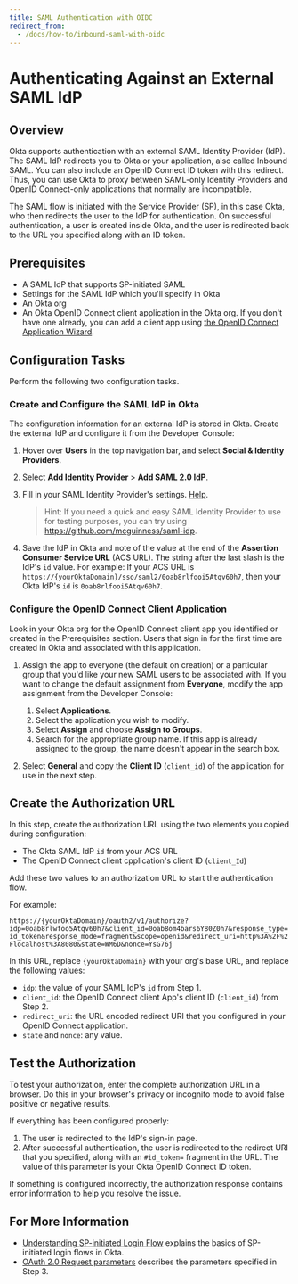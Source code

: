 ```yaml
---
title: SAML Authentication with OIDC
redirect_from:
  - /docs/how-to/inbound-saml-with-oidc
---
```


# Authenticating Against an External SAML IdP

## Overview

Okta supports authentication with an external SAML Identity Provider (IdP). The SAML IdP redirects you to Okta or your application, also called Inbound SAML. You can also include an OpenID Connect ID token with this redirect. Thus, you can use Okta to proxy between SAML-only Identity Providers and OpenID Connect-only applications that normally are incompatible.

The SAML flow is initiated with the Service Provider (SP), in this case Okta, who then redirects the user to the IdP for authentication. On successful authentication, a user is created inside Okta, and the user is redirected back to the URL you specified along with an ID token.

## Prerequisites

* A SAML IdP that supports SP-initiated SAML
* Settings for the SAML IdP which you'll specify in Okta
* An Okta org
* An Okta OpenID Connect client application in the Okta org. If you don't have one already, you can add a client app using [the OpenID Connect Application Wizard](https://help.okta.com/en/prev/Content/Topics/Apps/Apps_App_Integration_Wizard.htm).

## Configuration Tasks

Perform the following two configuration tasks.

### Create and Configure the SAML IdP in Okta

The configuration information for an external IdP is stored in Okta. Create the external IdP and configure it from the Developer Console:

1. Hover over **Users** in the top navigation bar, and select **Social & Identity Providers**.
2. Select **Add Identity Provider** > **Add SAML 2.0 IdP**.
3. Fill in your SAML Identity Provider's settings. [Help](https://support.okta.com/help/Documentation/Knowledge_Article/40561903-Configuring-Inbound-SAML#Part1).

    > Hint: If you need a quick and easy SAML Identity Provider to use for testing purposes, you can try using <https://github.com/mcguinness/saml-idp>.
4. Save the IdP in Okta and note of the value at the end of the **Assertion Consumer Service URL** (ACS URL). The string after the last slash is the IdP's `id` value. For example: If your ACS URL is `https://{yourOktaDomain}/sso/saml2/0oab8rlfooi5Atqv60h7`, then your Okta IdP's `id` is `0oab8rlfooi5Atqv60h7`.

### Configure the OpenID Connect Client Application

Look in your Okta org for the OpenID Connect client app you identified or created in the Prerequisites section. Users that sign in for the first time are created in Okta and associated with this application.

1. Assign the app to everyone (the default on creation) or a particular group that you'd like your new SAML users to be associated with. If you want to change the default assignment from **Everyone**, modify the app assignment from the Developer Console:

    1. Select **Applications**.
    2. Select the application you wish to modify.
    3. Select **Assign** and choose  **Assign to Groups**.
    4. Search for the appropriate group name. If this app is already assigned to the group, the name doesn't appear in the search box.

2. Select **General** and copy the **Client ID** (`client_id`) of the application for use in the next step.

## Create the Authorization URL

In this step, create the authorization URL using the two elements you copied during configuration:

* The Okta SAML IdP `id` from your ACS URL
* The OpenID Connect client cpplication's client ID (`client_Id`)

Add these two values to an authorization URL to start the authentication flow.

For example:

`https://{yourOktaDomain}/oauth2/v1/authorize?idp=0oab8rlwfoo5Atqv60h7&client_id=0oab8om4bars6Y80Z0h7&response_type=id_token&response_mode=fragment&scope=openid&redirect_uri=http%3A%2F%2Flocalhost%3A8080&state=WM6D&nonce=YsG76j`

In this URL, replace `{yourOktaDomain}` with your org's base URL, and replace the following values:

* `idp`: the value of your SAML IdP's `id` from Step 1.
* `client_id`: the OpenID Connect client App's client ID (`client_id`) from Step 2.
* `redirect_uri`: the URL encoded redirect URI that you configured in your OpenID Connect application.
* `state` and `nonce`:  any value.

## Test the Authorization

To test your authorization, enter the complete authorization URL in a browser.
Do this in your browser's privacy or incognito mode to avoid false positive or negative results.

If everything has been configured properly:

1. The user is redirected to the IdP's sign-in page.
2. After successful authentication, the user is redirected to the redirect URI that you specified, along with an `#id_token=` fragment in the URL. The value of this parameter is your Okta OpenID Connect ID token.

If something is configured incorrectly, the authorization response contains error information to help you resolve the issue.

## For More Information

* [Understanding SP-initiated Login Flow](https://www.okta.com/integrate/documentation/saml/#understanding-sp-initiated-login-flow) explains the basics of SP-initiated login flows in Okta.
* [OAuth 2.0 Request parameters](/docs/api/resources/oidc#request-parameters-1) describes the parameters specified in Step 3.
